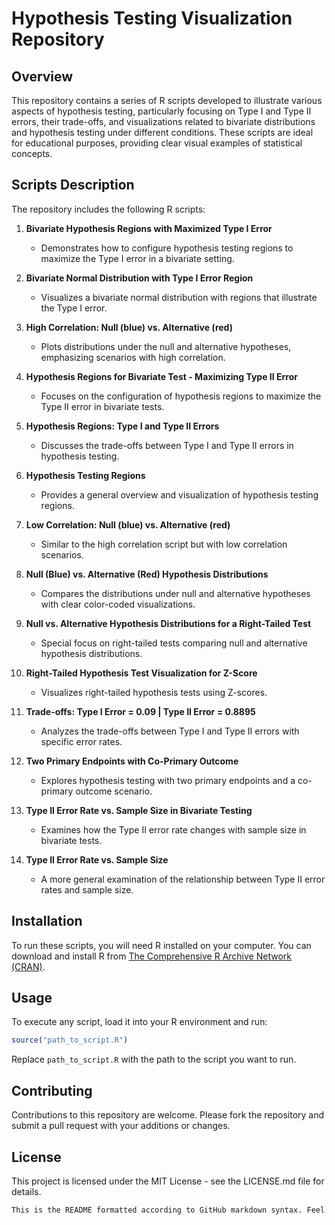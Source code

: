 # Hypothesis Testing Visualization Repository

## Overview

This repository contains a series of R scripts developed to illustrate various aspects of hypothesis testing, particularly focusing on Type I and Type II errors, their trade-offs, and visualizations related to bivariate distributions and hypothesis testing under different conditions. These scripts are ideal for educational purposes, providing clear visual examples of statistical concepts.

## Scripts Description

The repository includes the following R scripts:

1. **Bivariate Hypothesis Regions with Maximized Type I Error**
   - Demonstrates how to configure hypothesis testing regions to maximize the Type I error in a bivariate setting.

2. **Bivariate Normal Distribution with Type I Error Region**
   - Visualizes a bivariate normal distribution with regions that illustrate the Type I error.

3. **High Correlation: Null (blue) vs. Alternative (red)**
   - Plots distributions under the null and alternative hypotheses, emphasizing scenarios with high correlation.

4. **Hypothesis Regions for Bivariate Test - Maximizing Type II Error**
   - Focuses on the configuration of hypothesis regions to maximize the Type II error in bivariate tests.

5. **Hypothesis Regions: Type I and Type II Errors**
   - Discusses the trade-offs between Type I and Type II errors in hypothesis testing.

6. **Hypothesis Testing Regions**
   - Provides a general overview and visualization of hypothesis testing regions.

7. **Low Correlation: Null (blue) vs. Alternative (red)**
   - Similar to the high correlation script but with low correlation scenarios.

8. **Null (Blue) vs. Alternative (Red) Hypothesis Distributions**
   - Compares the distributions under null and alternative hypotheses with clear color-coded visualizations.

9. **Null vs. Alternative Hypothesis Distributions for a Right-Tailed Test**
   - Special focus on right-tailed tests comparing null and alternative hypothesis distributions.

10. **Right-Tailed Hypothesis Test Visualization for Z-Score**
    - Visualizes right-tailed hypothesis tests using Z-scores.

11. **Trade-offs: Type I Error = 0.09 | Type II Error = 0.8895**
    - Analyzes the trade-offs between Type I and Type II errors with specific error rates.

12. **Two Primary Endpoints with Co-Primary Outcome**
    - Explores hypothesis testing with two primary endpoints and a co-primary outcome scenario.

13. **Type II Error Rate vs. Sample Size in Bivariate Testing**
    - Examines how the Type II error rate changes with sample size in bivariate tests.

14. **Type II Error Rate vs. Sample Size**
    - A more general examination of the relationship between Type II error rates and sample size.

## Installation

To run these scripts, you will need R installed on your computer. You can download and install R from [The Comprehensive R Archive Network (CRAN)](https://cran.r-project.org/mirrors.html).

## Usage

To execute any script, load it into your R environment and run:

```r
source("path_to_script.R")
```

Replace `path_to_script.R` with the path to the script you want to run.

## Contributing

Contributions to this repository are welcome. Please fork the repository and submit a pull request with your additions or changes.

## License

This project is licensed under the MIT License - see the LICENSE.md file for details.

```r
This is the README formatted according to GitHub markdown syntax. Feel free to further adjust any sections to fit the specific details of your repository.
```
